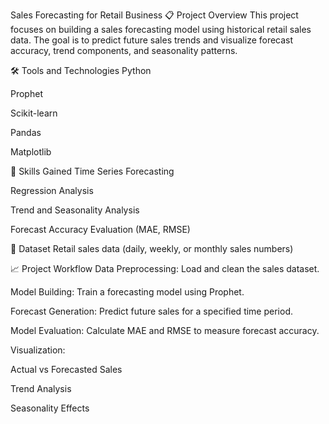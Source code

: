 Sales Forecasting for Retail Business
📋 Project Overview
This project focuses on building a sales forecasting model using historical retail sales data.
The goal is to predict future sales trends and visualize forecast accuracy, trend components, and seasonality patterns.

🛠 Tools and Technologies
Python

Prophet

Scikit-learn

Pandas

Matplotlib

🧠 Skills Gained
Time Series Forecasting

Regression Analysis

Trend and Seasonality Analysis

Forecast Accuracy Evaluation (MAE, RMSE)

📂 Dataset
Retail sales data (daily, weekly, or monthly sales numbers)

📈 Project Workflow
Data Preprocessing: Load and clean the sales dataset.

Model Building: Train a forecasting model using Prophet.

Forecast Generation: Predict future sales for a specified time period.

Model Evaluation: Calculate MAE and RMSE to measure forecast accuracy.

Visualization:

Actual vs Forecasted Sales

Trend Analysis

Seasonality Effects
